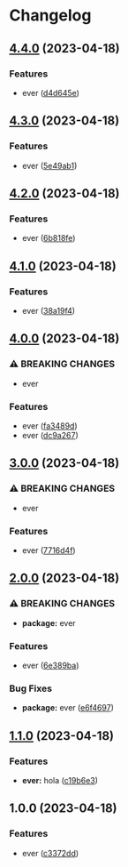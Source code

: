 # Changelog

## [4.4.0](https://github.com/eversardoth/releasePleaseAction/compare/v4.3.0...v4.4.0) (2023-04-18)


### Features

* ever ([d4d645e](https://github.com/eversardoth/releasePleaseAction/commit/d4d645e70b8bb0c0b42936adbd7b712baa96c455))

## [4.3.0](https://github.com/eversardoth/releasePleaseAction/compare/v4.2.0...v4.3.0) (2023-04-18)


### Features

* ever ([5e49ab1](https://github.com/eversardoth/releasePleaseAction/commit/5e49ab192292fec38631e327cd2860860941f3ec))

## [4.2.0](https://github.com/eversardoth/releasePleaseAction/compare/v4.1.0...v4.2.0) (2023-04-18)


### Features

* ever ([6b818fe](https://github.com/eversardoth/releasePleaseAction/commit/6b818fee081ee19403901725dca39b69de24d5e0))

## [4.1.0](https://github.com/eversardoth/releasePleaseAction/compare/v4.0.0...v4.1.0) (2023-04-18)


### Features

* ever ([38a19f4](https://github.com/eversardoth/releasePleaseAction/commit/38a19f4ad1ef08236eaa40e1e9f2c9c214efb9d0))

## [4.0.0](https://github.com/eversardoth/releasePleaseAction/compare/v3.0.0...v4.0.0) (2023-04-18)


### ⚠ BREAKING CHANGES

* ever

### Features

* ever ([fa3489d](https://github.com/eversardoth/releasePleaseAction/commit/fa3489df76110fa9bc8556ee8dd510c2825f0608))
* ever ([dc9a267](https://github.com/eversardoth/releasePleaseAction/commit/dc9a267dcd18b3fac88370abb0a2821acc49162c))

## [3.0.0](https://github.com/eversardoth/releasePleaseAction/compare/v2.0.0...v3.0.0) (2023-04-18)


### ⚠ BREAKING CHANGES

* ever

### Features

* ever ([7716d4f](https://github.com/eversardoth/releasePleaseAction/commit/7716d4fec8daefdf65314190912b1a7d02ae0d54))

## [2.0.0](https://github.com/eversardoth/releasePleaseAction/compare/v1.1.0...v2.0.0) (2023-04-18)


### ⚠ BREAKING CHANGES

* **package:** ever

### Features

* ever ([6e389ba](https://github.com/eversardoth/releasePleaseAction/commit/6e389baf37e1317c5682608136a8413439a2f3ab))


### Bug Fixes

* **package:** ever ([e6f4697](https://github.com/eversardoth/releasePleaseAction/commit/e6f4697bff72a7a9f6966406c8d6220d761c7f06))

## [1.1.0](https://github.com/eversardoth/releasePleaseAction/compare/v1.0.0...v1.1.0) (2023-04-18)


### Features

* **ever:** hola ([c19b6e3](https://github.com/eversardoth/releasePleaseAction/commit/c19b6e3f766026bb62c9cfbbf62371e7d315c5c7))

## 1.0.0 (2023-04-18)


### Features

* ever ([c3372dd](https://github.com/eversardoth/releasePleaseAction/commit/c3372ddb0d8a748859e4bfdff365b9d4ef551e31))

